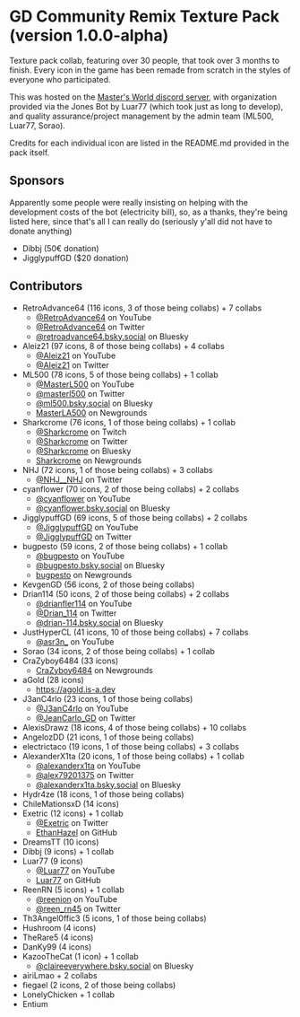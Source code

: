 # GD Community Remix Texture Pack (version 1.0.0-alpha)
Texture pack collab, featuring over 30 people, that took over 3 months to finish.
Every icon in the game has been remade from scratch in the styles of everyone who participated.

This was hosted on the [Master's World discord server](https://discord.gg/tFUyJw5), with organization provided via the Jones Bot by Luar77 (which took just as long to develop), and quality assurance/project management by the admin team (ML500, Luar77, Sorao).

Credits for each individual icon are listed in the README.md provided in the pack itself.

## Sponsors
Apparently some people were really insisting on helping with the development costs of the bot (electricity bill), so, as a thanks, they're being listed here, since that's all I can really do (seriously y'all did not have to donate anything)
- Dibbj (50€ donation)
- JigglypuffGD ($20 donation)

## Contributors
- RetroAdvance64       (116 icons, 3 of those being collabs) + 7 collabs
	- [@RetroAdvance64](https://www.youtube.com/@RetroAdvance64) on YouTube
	- [@RetroAdvance64](https://twitter.com/RetroAdvance64) on Twitter
	- [@retroadvance64.bsky.social](https://bsky.app/profile/retroadvance64.bsky.social) on Bluesky
- Aleiz21              (97 icons, 8 of those being collabs) + 4 collabs
	- [@Aleiz21](https://www.youtube.com/@Aleiz21) on YouTube
	- [@Aleiz21](https://twitter.com/Aleiz21) on Twitter
- ML500                (78 icons, 5 of those being collabs) + 1 collab
	- [@MasterL500](https://www.youtube.com/@MasterL500) on YouTube
	- [@masterl500](https://twitter.com/masterl500) on Twitter
	- [@ml500.bsky.social](https://bsky.app/profile/ml500.bsky.social) on Bluesky
	- [MasterLA500](https://MasterLA500.newgrounds.com) on Newgrounds
- Sharkcrome           (76 icons, 1 of those being collabs) + 1 collab
	- [@Sharkcrome](https://www.twitch.tv/Sharkcrome) on Twitch
	- [@Sharkcrome](https://twitter.com/Sharkcrome) on Twitter
	- [@Sharkcrome](https://bsky.app/profile/Sharkcrome) on Bluesky
	- [Sharkcrome](https://Sharkcrome.newgrounds.com) on Newgrounds
- NHJ                  (72 icons, 1 of those being collabs) + 3 collabs
	- [@NHJ__NHJ](https://twitter.com/NHJ__NHJ) on Twitter
- cyanflower           (70 icons, 2 of those being collabs) + 2 collabs
	- [@cyanflower](https://www.youtube.com/@cyanflower) on YouTube
	- [@cyanflower.bsky.social](https://bsky.app/profile/cyanflower.bsky.social) on Bluesky
- JigglypuffGD         (69 icons, 5 of those being collabs) + 2 collabs
	- [@JigglypuffGD](https://www.youtube.com/@JigglypuffGD) on YouTube
	- [@JigglypuffGD](https://twitter.com/JigglypuffGD) on Twitter
- bugpesto             (59 icons, 2 of those being collabs) + 1 collab
	- [@bugpesto](https://www.youtube.com/@bugpesto) on YouTube
	- [@bugpesto.bsky.social](https://bsky.app/profile/bugpesto.bsky.social) on Bluesky
	- [bugpesto](https://bugpesto.newgrounds.com) on Newgrounds
- KevgenGD             (56 icons, 2 of those being collabs)
- Drian114             (50 icons, 2 of those being collabs) + 2 collabs
	- [@drianfler114](https://www.youtube.com/@drianfler114) on YouTube
	- [@Drian_114](https://twitter.com/Drian_114) on Twitter
	- [@drian-114.bsky.social‬](https://bsky.app/profile/drian-114.bsky.social‬) on Bluesky
- JustHyperCL          (41 icons, 10 of those being collabs) + 7 collabs
	- [@asr3n_](https://www.youtube.com/@asr3n_) on YouTube
- Sorao                (34 icons, 2 of those being collabs) + 1 collab
- CraZyboy6484         (33 icons)
	- [CraZyboy6484](https://CraZyboy6484.newgrounds.com) on Newgrounds
- aGold                (28 icons)
	- https://agold.is-a.dev
- J3anC4rlo            (23 icons, 1 of those being collabs)
	- [@J3anC4rlo](https://www.youtube.com/@J3anC4rlo) on YouTube
	- [@JeanCarlo_GD](https://twitter.com/JeanCarlo_GD) on Twitter
- AlexisDrawz          (18 icons, 4 of those being collabs) + 10 collabs
- AngelozDD            (21 icons, 1 of those being collabs)
- electrictaco         (19 icons, 1 of those being collabs) + 3 collabs
- AlexanderX1ta        (20 icons, 1 of those being collabs) + 1 collab
	- [@alexanderx1ta](https://www.youtube.com/@alexanderx1ta) on YouTube
	- [@alex79201375](https://twitter.com/alex79201375) on Twitter
	- [@alexanderx1ta.bsky.social](https://bsky.app/profile/alexanderx1ta.bsky.social) on Bluesky
- Hydr4ze              (18 icons, 1 of those being collabs)
- ChileMationsxD       (14 icons)
- Exetric              (12 icons) + 1 collab
	- [@Exetric](https://twitter.com/Exetric) on Twitter
	- [EthanHazel](https://github.com/EthanHazel) on GitHub
- DreamsTT             (10 icons)
- Dibbj                (9 icons) + 1 collab
- Luar77               (9 icons)
	- [@Luar77](https://www.youtube.com/@Luar77) on YouTube
	- [Luar77](https://github.com/Luar77) on GitHub
- ReenRN               (5 icons) + 1 collab
	- [@reenion](https://www.youtube.com/@reenion) on YouTube
	- [@reen_rn45](https://twitter.com/reen_rn45) on Twitter
- Th3Angel0ffic3       (5 icons, 1 of those being collabs)
- Hushroom             (4 icons)
- TheRare5             (4 icons)
- DanKy99              (4 icons)
- KazooTheCat          (1 icon) + 1 collab
	- [@claireeverywhere.bsky.social](https://bsky.app/profile/claireeverywhere.bsky.social) on Bluesky
- airiLmao              + 2 collabs
- fiegael              (2 icons, 2 of those being collabs)
- LonelyChicken         + 1 collab
- Entium               
